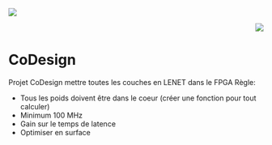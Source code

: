 <p align="left">
 <img src= https://github.com/kibouasteve/CoDesign/assets/71629695/5523b2d0-aeb7-485c-8bdd-dbb5c23ea22e>
<p align="right">
 <img src=https://github.com/kibouasteve/CoDesign/assets/71629695/ee78a014-0f7c-4ffa-82ed-bfce217817c7>
</p>
 

# CoDesign
Projet CoDesign 
mettre toutes les couches en LENET dans le FPGA
Règle: 
  - Tous les poids doivent être dans le coeur (créer une fonction pour tout calculer) 
  - Minimum 100 MHz
  - Gain sur le temps de latence
  - Optimiser en surface
